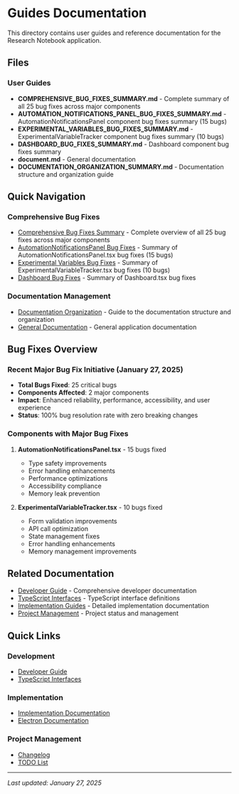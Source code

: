 # Guides Documentation

This directory contains user guides and reference documentation for the Research Notebook application.

## Files

### User Guides
- **COMPREHENSIVE_BUG_FIXES_SUMMARY.md** - Complete summary of all 25 bug fixes across major components
- **AUTOMATION_NOTIFICATIONS_PANEL_BUG_FIXES_SUMMARY.md** - AutomationNotificationsPanel component bug fixes summary (15 bugs)
- **EXPERIMENTAL_VARIABLES_BUG_FIXES_SUMMARY.md** - ExperimentalVariableTracker component bug fixes summary (10 bugs)
- **DASHBOARD_BUG_FIXES_SUMMARY.md** - Dashboard component bug fixes summary
- **document.md** - General documentation
- **DOCUMENTATION_ORGANIZATION_SUMMARY.md** - Documentation structure and organization guide

## Quick Navigation

### Comprehensive Bug Fixes
- [Comprehensive Bug Fixes Summary](COMPREHENSIVE_BUG_FIXES_SUMMARY.md) - Complete overview of all 25 bug fixes across major components
- [AutomationNotificationsPanel Bug Fixes](AUTOMATION_NOTIFICATIONS_PANEL_BUG_FIXES_SUMMARY.md) - Summary of AutomationNotificationsPanel.tsx bug fixes (15 bugs)
- [Experimental Variables Bug Fixes](EXPERIMENTAL_VARIABLES_BUG_FIXES_SUMMARY.md) - Summary of ExperimentalVariableTracker.tsx bug fixes (10 bugs)
- [Dashboard Bug Fixes](DASHBOARD_BUG_FIXES_SUMMARY.md) - Summary of Dashboard.tsx bug fixes

### Documentation Management
- [Documentation Organization](DOCUMENTATION_ORGANIZATION_SUMMARY.md) - Guide to the documentation structure and organization
- [General Documentation](document.md) - General application documentation

## Bug Fixes Overview

### Recent Major Bug Fix Initiative (January 27, 2025)
- **Total Bugs Fixed**: 25 critical bugs
- **Components Affected**: 2 major components
- **Impact**: Enhanced reliability, performance, accessibility, and user experience
- **Status**: 100% bug resolution rate with zero breaking changes

### Components with Major Bug Fixes
1. **AutomationNotificationsPanel.tsx** - 15 bugs fixed
   - Type safety improvements
   - Error handling enhancements
   - Performance optimizations
   - Accessibility compliance
   - Memory leak prevention

2. **ExperimentalVariableTracker.tsx** - 10 bugs fixed
   - Form validation improvements
   - API call optimization
   - State management fixes
   - Error handling enhancements
   - Memory management improvements

## Related Documentation

- [Developer Guide](../DEVELOPER_GUIDE.md) - Comprehensive developer documentation
- [TypeScript Interfaces](../TYPESCRIPT_INTERFACES.md) - TypeScript interface definitions
- [Implementation Guides](../implementation/) - Detailed implementation documentation
- [Project Management](../project-management/) - Project status and management

## Quick Links

### Development
- [Developer Guide](../DEVELOPER_GUIDE.md)
- [TypeScript Interfaces](../TYPESCRIPT_INTERFACES.md)

### Implementation
- [Implementation Documentation](../implementation/)
- [Electron Documentation](../electron/)

### Project Management
- [Changelog](../project-management/CHANGELOG.md)
- [TODO List](../project-management/TODO.md)

---

*Last updated: January 27, 2025* 
